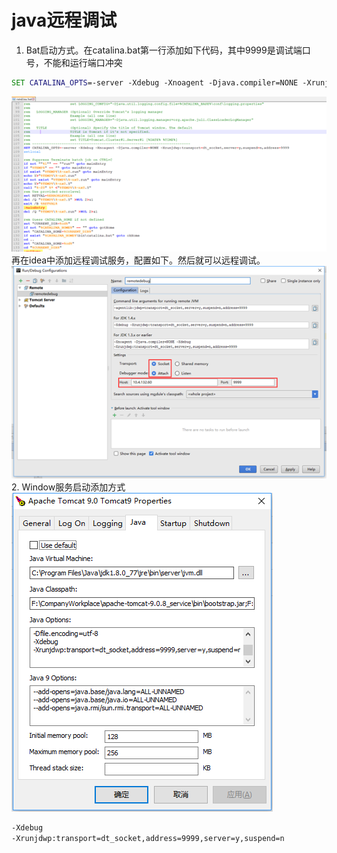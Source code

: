 # java远程调试
1. Bat启动方式。在catalina.bat第一行添加如下代码，其中9999是调试端口号，不能和运行端口冲突
~~~ bat
SET CATALINA_OPTS=-server -Xdebug -Xnoagent -Djava.compiler=NONE -Xrunjdwp:transport=dt_socket,server=y,suspend=n,address=9999
~~~
![debug](/imgs/java/remotedebug1.png)
再在idea中添加远程调试服务，配置如下。然后就可以远程调试。
![debug](/imgs/java/remotedebug2.png)
2. Window服务启动添加方式
![debug](/imgs/java/remotedebug3.png)
~~~ bat
-Xdebug  
-Xrunjdwp:transport=dt_socket,address=9999,server=y,suspend=n
~~~